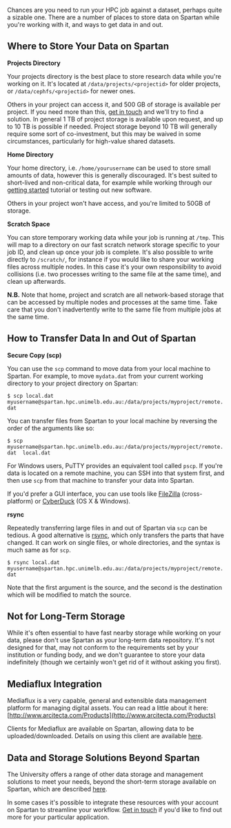 Chances are you need to run your HPC job against a dataset, perhaps quite a sizable one. There are a number of places to store data on Spartan while you're working with it, and ways to get data in and out.


## Where to Store Your Data on Spartan

**Projects Directory**

Your projects directory is the best place to store research data while you're working on it. It's located at `/data/projects/<projectid>` for older projects, or `/data/cephfs/<projectid>` for newer ones.

Others in your project can access it, and 500 GB of storage is available per project. If you need more than this, [get in touch](mailto:hpc-support@unimelb.edu.au) and we'll try to find a solution. In general 1 TB of project storage is available upon request, and up to 10 TB is possible if needed. Project storage beyond 10 TB will generally require some sort of co-investment, but this may be waived in some circumstances, particularly for high-value shared datasets.

**Home Directory**

Your home directory, i.e. `/home/yourusername` can be used to store small amounts of data, however this is generally discouraged. It's best suited to short-lived and non-critical data, for example while working through our [getting started](getting_started.md) tutorial or testing out new software.

Others in your project won't have access, and you're limited to 50GB of storage.


**Scratch Space**

You can store temporary working data while your job is running at `/tmp`. This will map to a directory on our fast scratch network storage specific to your job ID, and clean up once your job is complete. It's also possible to write directly to `/scratch/`, for instance if you would like to share your working files across multiple nodes. In this case it's your own responsibility to avoid collisions (i.e. two processes writing to the same file at the same time), and clean up afterwards.


**N.B.** Note that home, project and scratch are all network-based storage that can be accessed by multiple nodes and processes at the same time. Take care that you don't inadvertently write to the same file from multiple jobs at the same time.


## How to Transfer Data In and Out of Spartan

**Secure Copy (scp)**

You can use the `scp` command to move data from your local machine to Spartan. For example, to move `mydata.dat` from your current working directory to your project directory on Spartan:

```$ scp local.dat myusername@spartan.hpc.unimelb.edu.au:/data/projects/myproject/remote.dat```

You can transfer files from Spartan to your local machine by reversing the order of the arguments like so:

```$ scp myusername@spartan.hpc.unimelb.edu.au:/data/projects/myproject/remote.dat  local.dat```

For Windows users, PuTTY provides an equivalent tool called `pscp`. If you're data is located on a remote machine, you can SSH into that system first, and then use `scp` from that machine to transfer your data into Spartan.

If you'd prefer a GUI interface, you can use tools like [FileZilla](https://filezilla-project.org/) (cross-platform) or [CyberDuck](https://cyberduck.io/?l=en) (OS X & Windows).

**rsync**

Repeatedly transferring large files in and out of Spartan via `scp` can be tedious. A good alternative is [rsync](https://download.samba.org/pub/rsync/rsync.html), which only transfers the parts that have changed. It can work on single files, or whole directories, and the syntax is much same as for `scp`.

```$ rsync local.dat myusername@spartan.hpc.unimelb.edu.au:/data/projects/myproject/remote.dat  ```

Note that the first argument is the source, and the second is the destination which will be modified to match the source.


## Not for Long-Term Storage
While it's often essential to have fast nearby storage while working on your data, please don't use Spartan as your long-term data repository. It's not designed for that, may not conform to the requirements set by your institution or funding body, and we don't guarantee to store your data indefinitely (though we certainly won't get rid of it without asking you first). 


## Mediaflux Integration

Mediaflux is a very capable, general and extensible data management platform for managing digital assets. You can read a little about it here: [http://www.arcitecta.com/Products](http://www.arcitecta.com/Products)

Clients for Mediaflux are available on Spartan, allowing data to be uploaded/downloaded. Details on using this client are available [here](https://wiki.cloud.unimelb.edu.au/resplat/doku.php?id=data_management:mediaflux:howto:downloaddata_with_spartan).



## Data and Storage Solutions Beyond Spartan

The University offers a range of other data storage and management solutions to meet your needs, beyond the short-term storage available on Spartan, which are described [here](http://research.unimelb.edu.au/infrastructure/research-platform-services/services/data-storage-management). 

In some cases it's possible to integrate these resources with your account on Spartan to streamline your workflow. [Get in touch](mailto:hpc-support@unimelb.edu.au) if you'd like to find out more for your particular application.
